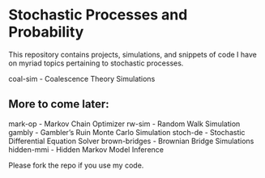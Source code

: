 # Stochastic Processes and Probability

This repository contains projects, simulations, and snippets of code I have on myriad topics pertaining to stochastic processes. 

coal-sim - Coalescence Theory Simulations 

## More to come later: 
mark-op - Markov Chain Optimizer 
rw-sim - Random Walk Simulation 
gambly - Gambler’s Ruin Monte Carlo Simulation 
stoch-de - Stochastic Differential Equation Solver 
brown-bridges - Brownian Bridge Simulations
hidden-mmi - Hidden Markov Model Inference

Please fork the repo if you use my code.